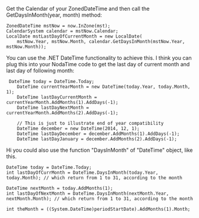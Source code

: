 Get the Calendar of your ZonedDateTime and then call the GetDaysInMonth(year, month) method:

```
ZonedDateTime mstNow = now.InZone(mst);
CalendarSystem calendar = mstNow.Calendar;
LocalDate mstLastDayOfCurrentMonth = new LocalDate(
    mstNow.Year, mstNow.Month, calendar.GetDaysInMonth(mstNow.Year, mstNow.Month));
```

You can use the .NET DateTime functionality to achieve this. I think you can plug this into your NodaTime code to get the last day of current month and last day of following month:

```
 DateTime today = DateTime.Today;
    DateTime currentYearMonth = new DateTime(today.Year, today.Month, 1);
    DateTime lastDayCurrentMonth = currentYearMonth.AddMonths(1).AddDays(-1);
    DateTime lastDayNextMonth = currentYearMonth.AddMonths(2).AddDays(-1);

    // This is just to illustrate end of year compatibility
    DateTime december = new DateTime(2014, 12, 1);
    DateTime lastDayDecember = december.AddMonths(1).AddDays(-1);
    DateTime lastDayJanuary = december.AddMonths(2).AddDays(-1);
```

Hi you could also use the function "DaysInMonth" of "DateTime" object, like this.
```
DateTime today = DateTime.Today;
int lastDayOfCurrMonth = DateTime.DaysInMonth(today.Year, today.Month); // which return from 1 to 31, according to the month

DateTime nextMonth = today.AddMonths(1);
int lastDayOfNextMonth = DateTime.DaysInMonth(nextMonth.Year, nextMonth.Month); // which return from 1 to 31, according to the month
```

```
int theMonth = ((System.DateTime)periodStartDate).AddMonths(1).Month;
```
